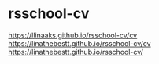 # rsschool-cv
https://llinaaks.github.io/rsschool-cv/cv
https://linathebestt.github.io/rsschool-cv/cv
https://linathebestt.github.io/rsschool-cv/
